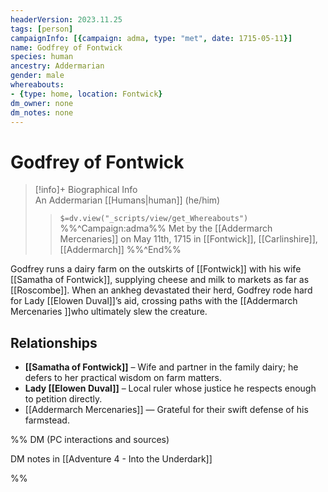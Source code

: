 ```yaml
---
headerVersion: 2023.11.25
tags: [person]
campaignInfo: [{campaign: adma, type: "met", date: 1715-05-11}]
name: Godfrey of Fontwick
species: human
ancestry: Addermarian
gender: male
whereabouts:
- {type: home, location: Fontwick}
dm_owner: none
dm_notes: none
---
```

# Godfrey of Fontwick
>[!info]+ Biographical Info  
> An Addermarian [[Humans|human]] (he/him)  
>> `$=dv.view("_scripts/view/get_Whereabouts")`  
>> %%^Campaign:adma%% Met by the [[Addermarch Mercenaries]] on May 11th, 1715 in [[Fontwick]], [[Carlinshire]], [[Addermarch]] %%^End%%

Godfrey runs a dairy farm on the outskirts of [[Fontwick]] with his wife [[Samatha of Fontwick]], supplying cheese and milk to markets as far as [[Roscombe]]. When an ankheg devastated their herd, Godfrey rode hard for Lady [[Elowen Duval]]’s aid, crossing paths with the [[Addermarch Mercenaries ]]who ultimately slew the creature.

## Relationships
- **[[Samatha of Fontwick]]** – Wife and partner in the family dairy; he defers to her practical wisdom on farm matters.  
- **Lady [[Elowen Duval]]** – Local ruler whose justice he respects enough to petition directly.  
- [[Addermarch Mercenaries]] — Grateful for their swift defense of his farmstead.


%% DM (PC interactions and sources)

DM notes in [[Adventure 4 - Into the Underdark]]

%%
